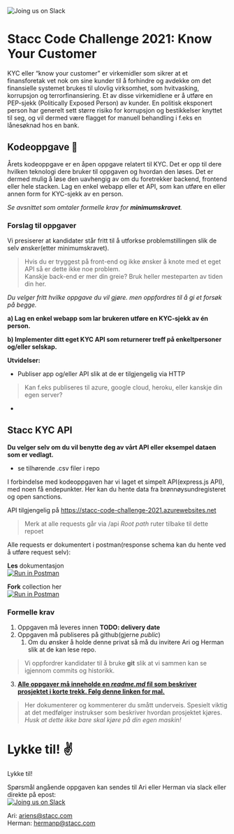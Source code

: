 ![[Joing us on Slack](https://99designs-blog.imgix.net/blog/wp-content/uploads/2018/07/add-to-slack-button.png?auto=format&q=60&fit=max&w=930)](https://media-exp1.licdn.com/dms/image/C4D0BAQEJziJobYtFyQ/company-logo_200_200/0/1625126662709?e=2159024400&v=beta&t=yAgccdM6O3UYZg-Eoqux-e2t_D8_kRCMj4oeUkr9-qc)


 

# Stacc Code Challenge 2021: Know Your Customer
KYC eller “know your customer” er virkemidler som sikrer at et finansforetak vet nok om sine kunder til å forhindre og avdekke om det finansielle systemet brukes til ulovlig virksomhet, som hvitvasking, korrupsjon og terrorfinansiering. Et av disse virkemidlene er å utføre en PEP-sjekk (Politically Exposed Person) av kunder. En politisk eksponert person har generelt sett større risiko for korrupsjon og bestikkelser knyttet til seg, og vil dermed være flagget for manuell behandling i f.eks en lånesøknad hos en bank.


## Kodeoppgave 📝
Årets kodeoppgave er en åpen oppgave relatert til KYC. Det er opp til dere hvilken teknologi dere bruker til oppgaven og hvordan den løses. Det er dermed mulig å løse den uavhengig av om du foretrekker backend, frontend eller hele stacken. Lag en enkel webapp eller et API, som kan utføre en eller annen form for KYC-sjekk av en person.

*Se avsnittet som omtaler formelle krav for **minimumskravet**.*
 

### Forslag til oppgaver
Vi presiserer at kandidater står fritt til å utforkse problemstillingen slik de selv ønsker(etter minimumskravet).
> Hvis du er tryggest på front-end og ikke ønsker å knote med et eget API så er dette ikke noe problem.   
> Kanskje back-end er mer din greie? Bruk heller mesteparten av tiden din her.  

*Du velger fritt hvilke oppgave du vil gjøre. men oppfordres til å gi et forsøk på begge.*
  

**a) Lag en enkel webapp som lar brukeren utføre en KYC-sjekk av én person.**

**b) Implementer ditt eget KYC API som returnerer treff på enkeltpersoner og/eller selskap.**

**Utvidelser:**  
 - Publiser app og/eller API slik at de er tilgjengelig via HTTP
  > Kan f.eks publiseres til azure, google cloud, heroku, eller kanskje din egen server? 
 - 
  
## Stacc KYC API

**Du velger selv om du vil benytte deg av vårt API eller eksempel dataen som er vedlagt.**
 - se tilhørende .csv filer i repo

I forbindelse med kodeoppgaven har vi laget et simpelt API(express.js API), med noen få endepunkter. Her kan du hente data fra brønnøysundregisteret og open sanctions.

API tilgjengelig på https://stacc-code-challenge-2021.azurewebsites.net
> Merk at alle requests går via /api 
> *Root path* ruter tilbake til dette repoet

Alle requests er dokumentert i postman(response schema kan du hente ved å utføre request selv):   

**Les** dokumentasjon  
[![Run in Postman](https://run.pstmn.io/button.svg)](https://documenter.getpostman.com/view/9949536/UV5TEzGZ#a9e4e976-c338-48b3-919b-3eb492693802)

**Fork** collection her  
[![Run in Postman](https://run.pstmn.io/button.svg)](https://app.getpostman.com/run-collection/9949536-5ea0a799-10d7-4eb7-b4ca-8042fee1e741?action=collection%2Ffork&collection-url=entityId%3D9949536-5ea0a799-10d7-4eb7-b4ca-8042fee1e741%26entityType%3Dcollection%26workspaceId%3D22a3a0b5-894d-4317-bf05-a9d750e65244)

### Formelle krav
1. Oppgaven må leveres innen **TODO: delivery date**
2. Oppgaven må publiseres på github(gjerne *public*)
   1. Om du ønsker å holde denne privat så må du invitere Ari og Herman slik at de kan lese repo.
> Vi oppfordrer kandidater til å bruke **git** slik at vi sammen kan se igjennom commits og historikk.
3. **[Alle oppgaver må inneholde en *readme.md* fil som beskriver prosjektet i korte trekk. Følg denne linken for mal.](https://github.com/hpl002/stacc-code-challege/blob/master/readmeTemplate.md)**
>  Her dokumenterer og kommenterer du smått underveis. Spesielt viktig at det medfølger instrukser som beskriver hvordan prosjektet kjøres.  
*Husk at dette ikke bare skal kjøre på din egen maskin!*

 
# Lykke til! ✌️
Lykke til! 

Spørsmål angående oppgaven kan sendes til Ari eller Herman via slack eller direkte på epost:  
[![Joing us on Slack](https://99designs-blog.imgix.net/blog/wp-content/uploads/2018/07/add-to-slack-button.png?auto=format&q=60&fit=max&w=930)](https://join.slack.com/share/zt-x1qfqjc3-10rZlZDDvJVb_9i8Q2FCiA)

Ari: ariens@stacc.com  
Herman: hermanp@stacc.com
